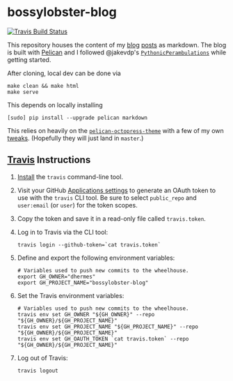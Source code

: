 # bossylobster-blog

[![Travis Build Status](https://travis-ci.org/dhermes/bossylobster-blog.svg)](https://travis-ci.org/dhermes/bossylobster-blog/)

This repository houses the content of my [blog][1] [posts][2]
as markdown. The blog is built with [Pelican][8] and I followed
@jakevdp's [`PythonicPerambulations`][9] while getting started.

After cloning, local dev can be done via

```
make clean && make html
make serve
```

This depends on locally installing

```
[sudo] pip install --upgrade pelican markdown
```

This relies on heavily on the [`pelican-octopress-theme`][7] with
a few of my own [tweaks][8]. (Hopefully they will just land in
`master`.)

## [Travis][3] Instructions

1. [Install][5] the `travis` command-line tool.

1. Visit your GitHub [Applications settings][4] to generate an OAuth token
   to use with the `travis` CLI tool. Be sure to select `public_repo`
   and `user:email` (or `user`) for the token scopes.

1. Copy the token and save it in a read-only file called `travis.token`.

1. Log in to Travis via the CLI tool:

   ```
   travis login --github-token=`cat travis.token`
   ```

1. Define and export the following environment variables:

   ```
   # Variables used to push new commits to the wheelhouse.
   export GH_OWNER="dhermes"
   export GH_PROJECT_NAME="bossylobster-blog"
   ```

1. Set the Travis environment variables:

   ```
   # Variables used to push new commits to the wheelhouse.
   travis env set GH_OWNER "${GH_OWNER}" --repo "${GH_OWNER}/${GH_PROJECT_NAME}"
   travis env set GH_PROJECT_NAME "${GH_PROJECT_NAME}" --repo "${GH_OWNER}/${GH_PROJECT_NAME}"
   travis env set GH_OAUTH_TOKEN `cat travis.token` --repo "${GH_OWNER}/${GH_PROJECT_NAME}"
   ```

1. Log out of Travis:

   ```
   travis logout
   ```

[1]: https://github.com/dhermes/dhermes.github.io
[2]: http://dhermes.github.io/
[3]: https://travis-ci.org
[4]: https://github.com/settings/tokens/new
[5]: https://github.com/travis-ci/travis.rb#installation
[6]: https://github.com/duilio/pelican-octopress-theme
[7]: https://github.com/dhermes/pelican-octopress-theme
[8]: http://docs.getpelican.com/en/3.5.0/
[9]: https://github.com/jakevdp/PythonicPerambulations
